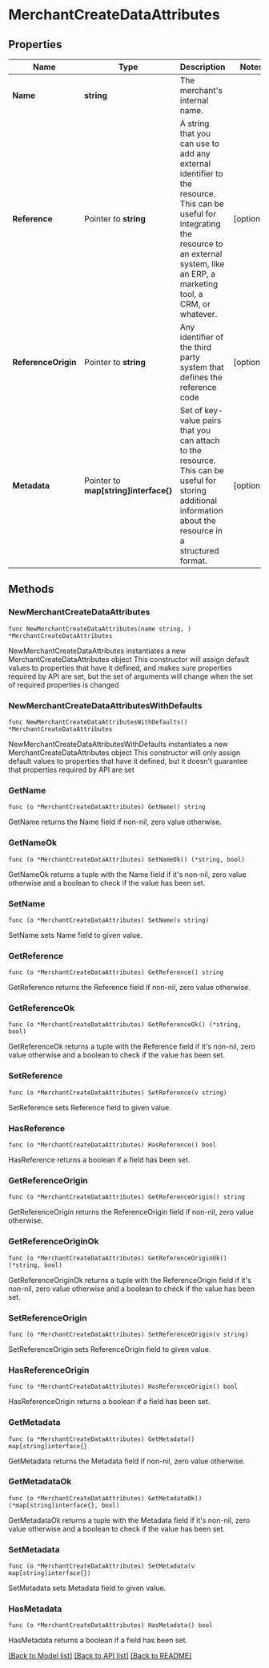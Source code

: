 # MerchantCreateDataAttributes

## Properties

Name | Type | Description | Notes
------------ | ------------- | ------------- | -------------
**Name** | **string** | The merchant&#39;s internal name. | 
**Reference** | Pointer to **string** | A string that you can use to add any external identifier to the resource. This can be useful for integrating the resource to an external system, like an ERP, a marketing tool, a CRM, or whatever. | [optional] 
**ReferenceOrigin** | Pointer to **string** | Any identifier of the third party system that defines the reference code | [optional] 
**Metadata** | Pointer to **map[string]interface{}** | Set of key-value pairs that you can attach to the resource. This can be useful for storing additional information about the resource in a structured format. | [optional] 

## Methods

### NewMerchantCreateDataAttributes

`func NewMerchantCreateDataAttributes(name string, ) *MerchantCreateDataAttributes`

NewMerchantCreateDataAttributes instantiates a new MerchantCreateDataAttributes object
This constructor will assign default values to properties that have it defined,
and makes sure properties required by API are set, but the set of arguments
will change when the set of required properties is changed

### NewMerchantCreateDataAttributesWithDefaults

`func NewMerchantCreateDataAttributesWithDefaults() *MerchantCreateDataAttributes`

NewMerchantCreateDataAttributesWithDefaults instantiates a new MerchantCreateDataAttributes object
This constructor will only assign default values to properties that have it defined,
but it doesn't guarantee that properties required by API are set

### GetName

`func (o *MerchantCreateDataAttributes) GetName() string`

GetName returns the Name field if non-nil, zero value otherwise.

### GetNameOk

`func (o *MerchantCreateDataAttributes) GetNameOk() (*string, bool)`

GetNameOk returns a tuple with the Name field if it's non-nil, zero value otherwise
and a boolean to check if the value has been set.

### SetName

`func (o *MerchantCreateDataAttributes) SetName(v string)`

SetName sets Name field to given value.


### GetReference

`func (o *MerchantCreateDataAttributes) GetReference() string`

GetReference returns the Reference field if non-nil, zero value otherwise.

### GetReferenceOk

`func (o *MerchantCreateDataAttributes) GetReferenceOk() (*string, bool)`

GetReferenceOk returns a tuple with the Reference field if it's non-nil, zero value otherwise
and a boolean to check if the value has been set.

### SetReference

`func (o *MerchantCreateDataAttributes) SetReference(v string)`

SetReference sets Reference field to given value.

### HasReference

`func (o *MerchantCreateDataAttributes) HasReference() bool`

HasReference returns a boolean if a field has been set.

### GetReferenceOrigin

`func (o *MerchantCreateDataAttributes) GetReferenceOrigin() string`

GetReferenceOrigin returns the ReferenceOrigin field if non-nil, zero value otherwise.

### GetReferenceOriginOk

`func (o *MerchantCreateDataAttributes) GetReferenceOriginOk() (*string, bool)`

GetReferenceOriginOk returns a tuple with the ReferenceOrigin field if it's non-nil, zero value otherwise
and a boolean to check if the value has been set.

### SetReferenceOrigin

`func (o *MerchantCreateDataAttributes) SetReferenceOrigin(v string)`

SetReferenceOrigin sets ReferenceOrigin field to given value.

### HasReferenceOrigin

`func (o *MerchantCreateDataAttributes) HasReferenceOrigin() bool`

HasReferenceOrigin returns a boolean if a field has been set.

### GetMetadata

`func (o *MerchantCreateDataAttributes) GetMetadata() map[string]interface{}`

GetMetadata returns the Metadata field if non-nil, zero value otherwise.

### GetMetadataOk

`func (o *MerchantCreateDataAttributes) GetMetadataOk() (*map[string]interface{}, bool)`

GetMetadataOk returns a tuple with the Metadata field if it's non-nil, zero value otherwise
and a boolean to check if the value has been set.

### SetMetadata

`func (o *MerchantCreateDataAttributes) SetMetadata(v map[string]interface{})`

SetMetadata sets Metadata field to given value.

### HasMetadata

`func (o *MerchantCreateDataAttributes) HasMetadata() bool`

HasMetadata returns a boolean if a field has been set.


[[Back to Model list]](../README.md#documentation-for-models) [[Back to API list]](../README.md#documentation-for-api-endpoints) [[Back to README]](../README.md)


